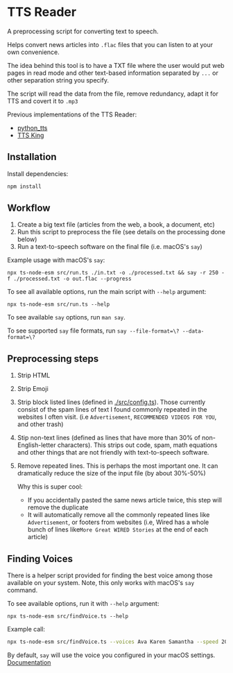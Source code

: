 # TTS Reader

A preprocessing script for converting text to speech.

Helps convert news articles into `.flac` files that you can listen to at your
own
convenience.

The idea behind this tool is to have a TXT file where the user would put web
pages in read mode and other text-based information separated by `...` or other
separation string you specify.

The script will read the data from the file, remove redundancy, adapt it for
TTS and covert it to `.mp3`

Previous implementations of the TTS Reader:

- [python_tts](https://github.com/maxxxxxdlp/python_tts/)
- [TTS King](https://github.com/maxxxxxdlp/tts_king/)

## Installation

Install dependencies:

```sh
npm install
```

## Workflow

1. Create a big text file (articles from the web, a book, a document, etc)
2. Run this script to preprocess the file (see details on the processing done
   below)
3. Run a text-to-speech software on the final file (i.e. macOS's `say`)

Example usage with macOS's `say`:

```
npx ts-node-esm src/run.ts ./in.txt -o ./processed.txt && say -r 250 -f ./processed.txt -o out.flac --progress
```

To see all available options, run the main script with `--help` argument:

```
npx ts-node-esm src/run.ts --help
```

To see available `say` options, run `man say`.

To see supported `say` file formats, run `say --file-format=\? --data-format=\?`

## Preprocessing steps

1. Strip HTML
2. Strip Emoji
3. Strip block listed lines (defined in [./src/config.ts](./src/config.ts)).
   Those currently consist of the spam lines of text I found commonly repeated
   in the websites I often visit. (i.e `Advertisement`,
   `RECOMMENDED VIDEOS FOR YOU`, and other trash)
4. Stip non-text lines (defined as lines that have more than 30% of
   non-English-letter characters). This strips out code, spam, math equations
   and other things that are not friendly with text-to-speech software.
5. Remove repeated lines. This is perhaps the most important one. It can
   dramatically reduce the size of the input file (by about 30%-50%)

   Why this is super cool:

    - If you accidentally pasted the same news article twice, this step will
      remove the duplicate
    - It will automatically remove all the commonly repeated lines like
      `Advertisement`, or footers from websites (i.e, Wired has a whole bunch of
      lines like`More Great WIRED Stories` at the end of each article)

## Finding Voices

There is a helper script provided for finding the best voice among those
available
on your system. Note, this only works with macOS's `say` command.

To see available options, run it with `--help` argument:

```
npx ts-node-esm src/findVoice.ts --help
```

Example call:

```sh
npx ts-node-esm src/findVoice.ts --voices Ava Karen Samantha --speed 200 --text "Hi! Isn't it cool to have a computer talk to you?"
```

By default, `say` will use the voice you configured in your macOS settings.
[Documentation](https://support.apple.com/guide/mac-help/change-spoken-content-settings-accessibility-spch638/mac)